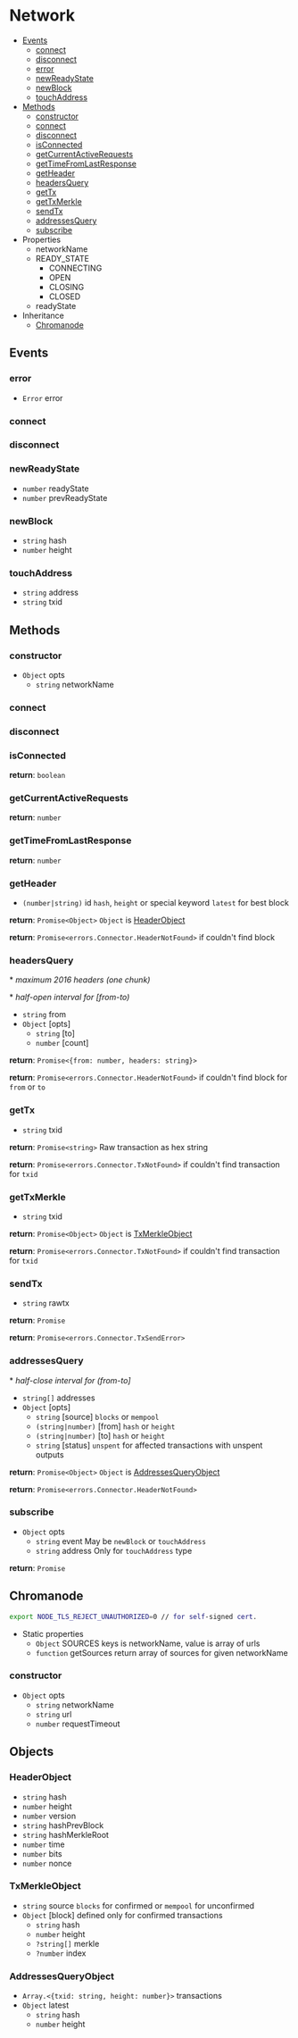 # Network

  * [Events](#events)
    * [connect](#connect)
    * [disconnect](#disconnect)
    * [error](#error)
    * [newReadyState](#newreadystate)
    * [newBlock](#newblock)
    * [touchAddress](#touchaddress)
  * [Methods](#methods)
    * [constructor](#constructor)
    * [connect](#connect)
    * [disconnect](#disconnect)
    * [isConnected](#isconnected)
    * [getCurrentActiveRequests](#getcurrentactiverequests)
    * [getTimeFromLastResponse](#gettimefromlastresponse)
    * [getHeader](#getheader)
    * [headersQuery](#headersquery)
    * [getTx](#gettx)
    * [getTxMerkle](#gettxmerkle)
    * [sendTx](#sendtx)
    * [addressesQuery](#addressesquery)
    * [subscribe](#subscribe)
  * Properties
    * networkName
    * READY_STATE
      * CONNECTING
      * OPEN
      * CLOSING
      * CLOSED
    * readyState
  * Inheritance
    * [Chromanode](#chromanode)

## Events

### error

  * `Error` error

### connect

### disconnect

### newReadyState

  * `number` readyState
  * `number` prevReadyState

### newBlock

  * `string` hash
  * `number` height

### touchAddress

  * `string` address
  * `string` txid

## Methods

### constructor

  * `Object` opts
    * `string` networkName

### connect

### disconnect

### isConnected

**return**: `boolean`

### getCurrentActiveRequests

**return**: `number`

### getTimeFromLastResponse

**return**: `number`

### getHeader

  * `(number|string)` id `hash`, `height` or special keyword `latest` for best block

**return**: `Promise<Object>` `Object` is [HeaderObject](#headerobject)

**return**: `Promise<errors.Connector.HeaderNotFound>` if couldn't find block

### headersQuery

  \* *maximum 2016 headers (one chunk)*

  \* *half-open interval for [from-to)*

  * `string` from
  * `Object` [opts]
    * `string` [to]
    * `number` [count]

**return**: `Promise<{from: number, headers: string}>`

**return**: `Promise<errors.Connector.HeaderNotFound>` if couldn't find block for `from` or `to`

### getTx

  * `string` txid

**return**: `Promise<string>` Raw transaction as hex string

**return**: `Promise<errors.Connector.TxNotFound>` if couldn't find transaction for `txid`

### getTxMerkle

  * `string` txid

**return**: `Promise<Object>` `Object` is [TxMerkleObject](#txmerkleobject)

**return**: `Promise<errors.Connector.TxNotFound>` if couldn't find transaction for `txid`

### sendTx

  * `string` rawtx

**return**: `Promise`

**return**: `Promise<errors.Connector.TxSendError>`

### addressesQuery

  \* *half-close interval for (from-to]*

  * `string[]` addresses
  * `Object` [opts]
    * `string` [source] `blocks` or `mempool`
    * `(string|number)` [from] `hash` or `height`
    * `(string|number)` [to] `hash` or `height`
    * `string` [status] `unspent` for affected transactions with unspent outputs

**return**: `Promise<Object>` `Object` is [AddressesQueryObject](#addressesqueryobject)

**return**: `Promise<errors.Connector.HeaderNotFound>`

### subscribe

  * `Object` opts
    * `string` event May be `newBlock` or `touchAddress`
    * `string` address Only for `touchAddress` type

**return**: `Promise`

## Chromanode

```bash
export NODE_TLS_REJECT_UNAUTHORIZED=0 // for self-signed cert.
```

  * Static properties
    * `Object` SOURCES keys is networkName, value is array of urls
    * `function` getSources return array of sources for given networkName

### constructor

  * `Object` opts
    * `string` networkName
    * `string` url
    * `number` requestTimeout

## Objects

### HeaderObject

  * `string` hash
  * `number` height
  * `number` version
  * `string` hashPrevBlock
  * `string` hashMerkleRoot
  * `number` time
  * `number` bits
  * `number` nonce

### TxMerkleObject

  * `string` source `blocks` for confirmed or `mempool` for unconfirmed
  * `Object` [block] defined only for confirmed transactions
    * `string` hash
    * `number` height
    * `?string[]` merkle
    * `?number` index

### AddressesQueryObject

  * `Array.<{txid: string, height: number}>` transactions
  * `Object` latest
    * `string` hash
    * `number` height
